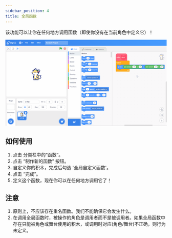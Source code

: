 ```yaml
---
sidebar_position: 4
title: 全局函数
---
```


该功能可以让你在任何地方调用函数（即使你没有在当前角色中定义它）！

![全局函数](/img/global-function.gif)

## 如何使用
1. 点击 分类栏中的“函数”。
2. 点击 “制作新的函数” 按钮。
3. 自定义你的积木，完成后勾选 '全局自定义函数'。
4. 点击 “完成”。
5. 定义这个函数，现在你可以在任何地方调用它了！
## 注意
1. 原则上，不应该存在重名函数。我们不能确保它会发生什么。
2. 在调用全局函数时，被操作的角色是调用者而不是被调用者。如果全局函数中存在只能被角色或舞台使用的积木，或调用时对应(角色/舞台)不正确，则行为未定义。